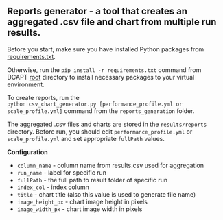 ## Reports generator - a tool that creates an aggregated .csv file and chart from multiple run results.
Before you start, make sure you have installed Python packages from [requirements.txt](../../requirements.txt).

Otherwise, run the `pip install -r requirements.txt` command from DCAPT [root](../..) directory to install necessary packages to your virtual environment.

To create reports, run the <br>
`python csv_chart_generator.py [performance_profile.yml or scale_profile.yml]` command from the `reports_generation` folder.

The aggregated .csv files and charts are stored in the `results/reports` directory.
Before run, you should edit `performance_profile.yml` or `scale_profile.yml` and set appropriate `fullPath` values. 

**Configuration**
- `column_name` - column name from results.csv used for aggregation
- `run_name` - label for specific run
- `fullPath` -  the full path to result folder of specific run
- `index_col` - index column
- `title` - chart title (also this value is used to generate file name)
- `image_height_px` - chart image height in pixels
- `image_width_px` - chart image width in pixels